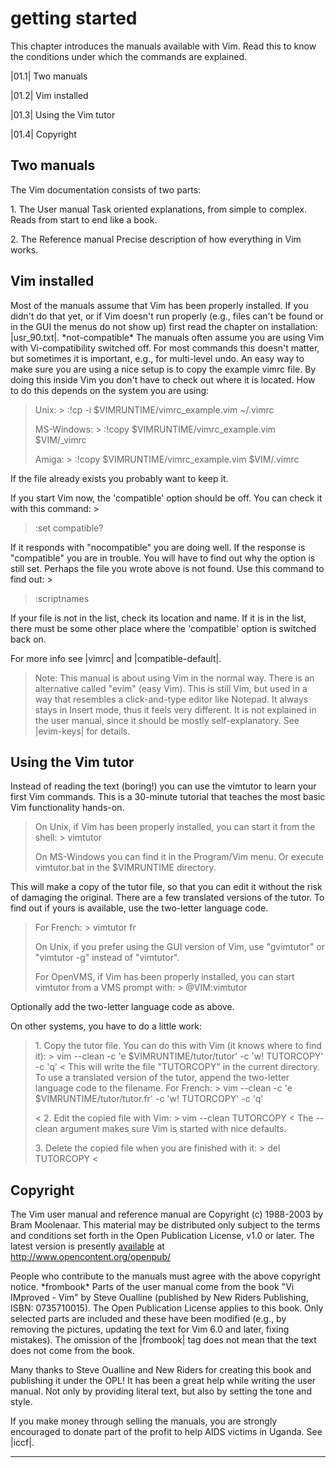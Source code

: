 # getting started

This chapter introduces the manuals available with Vim. Read this to
know the conditions under which the commands are explained.

\|01.1\| Two manuals 

\|01.2\| Vim installed 

\|01.3\| Using the Vim tutor

\|01.4\| Copyright


## Two manuals

The Vim documentation consists of two parts:

1\. The User manual Task oriented explanations, from simple to complex. Reads from start to end like a book.

2\. The Reference manual Precise description of how everything in Vim works.

## Vim installed

Most of the manuals assume that Vim has been properly installed. If you didn't do that yet, or if Vim doesn\'t run properly (e.g., files can\'t be found or in the GUI the menus do not show up) first read the chapter on installation: \|usr_90.txt\|. \*not-compatible\* The manuals often assume you are using Vim with Vi-compatibility switched off. For most commands this doesn\'t matter, but sometimes it is important, e.g., for multi-level undo. An easy way to make sure you are using a nice setup is to copy the example vimrc file. By doing this inside Vim you don\'t have to check out where it is located. How to do this depends on the system you are using:

> Unix: \> :!cp -i \$VIMRUNTIME/vimrc_example.vim \~/.vimrc 
>
> MS-Windows: \> :!copy \$VIMRUNTIME/vimrc_example.vim \$VIM/\_vimrc 
>
> Amiga: \> :!copy \$VIMRUNTIME/vimrc_example.vim \$VIM/.vimrc

If the file already exists you probably want to keep it.

If you start Vim now, the \'compatible\' option should be off. You can check it with this command: \>

> :set compatible?

If it responds with \"nocompatible\" you are doing well. If the response
is \"compatible\" you are in trouble. You will have to find out why the
option is still set. Perhaps the file you wrote above is not found. Use
this command to find out: \>

> :scriptnames

If your file is not in the list, check its location and name. If it is
in the list, there must be some other place where the \'compatible\'
option is switched back on.

For more info see \|vimrc\| and \|compatible-default\|.

> Note: This manual is about using Vim in the normal way. There is an alternative called \"evim\" (easy Vim). This is still Vim, but used in a way that resembles a click-and-type editor like Notepad. It always stays in Insert mode, thus it feels very different. It is not explained in the user manual, since it should be mostly self-explanatory. See \|evim-keys\| for details.

## Using the Vim tutor

Instead of reading the text (boring!) you can use the vimtutor to learn
your first Vim commands. This is a 30-minute tutorial that teaches the
most basic Vim functionality hands-on.

> On Unix, if Vim has been properly installed, you can start it from the shell: \> vimtutor 
>
> On MS-Windows you can find it in the Program/Vim menu. Or execute vimtutor.bat in the \$VIMRUNTIME directory.

This will make a copy of the tutor file, so that you can edit it without
the risk of damaging the original. There are a few translated versions
of the tutor. To find out if yours is available, use the two-letter
language code. 

> For French: \> vimtutor fr 
>
> On Unix, if you prefer using the GUI version of Vim, use \"gvimtutor\" or \"vimtutor -g\" instead of \"vimtutor\".
>
> For OpenVMS, if Vim has been properly installed, you can start vimtutor from a VMS prompt with: \> \@VIM:vimtutor

Optionally add the two-letter language code as above.

On other systems, you have to do a little work:

> 1\. Copy the tutor file. You can do this with Vim (it knows where to find it): \> vim \--clean -c \'e \$VIMRUNTIME/tutor/tutor\' -c \'w!  TUTORCOPY\' -c \'q\' \< This will write the file \"TUTORCOPY\" in the current directory. To use a translated version of the tutor, append the two-letter language code to the filename. For French: \> vim \--clean -c \'e \$VIMRUNTIME/tutor/tutor.fr\' -c \'w! TUTORCOPY\' -c \'q\'
>
> \< 2.  Edit the copied file with Vim: \> vim \--clean TUTORCOPY \< The \--clean argument makes sure Vim is started with nice defaults.
>
> 3\. Delete the copied file when you are finished with it: \> del TUTORCOPY \<

## Copyright

The Vim user manual and reference manual are Copyright (c) 1988-2003 by
Bram Moolenaar. This material may be distributed only subject to the
terms and conditions set forth in the Open Publication License, v1.0 or
later. The latest version is presently [available](http://www.opencontent.org/openpub/) at http://www.opencontent.org/openpub/

People who contribute to the manuals must agree with the above copyright
notice. \*frombook\* Parts of the user manual come from the book \"Vi
IMproved - Vim\" by Steve Oualline (published by New Riders Publishing,
ISBN: 0735710015). The Open Publication License applies to this book.
Only selected parts are included and these have been modified (e.g., by
removing the pictures, updating the text for Vim 6.0 and later, fixing
mistakes). The omission of the \|frombook\| tag does not mean that the
text does not come from the book.

Many thanks to Steve Oualline and New Riders for creating this book and
publishing it under the OPL! It has been a great help while writing the
user manual. Not only by providing literal text, but also by setting the
tone and style.

If you make money through selling the manuals, you are strongly
encouraged to donate part of the profit to help AIDS victims in Uganda.
See \|iccf\|.

---
